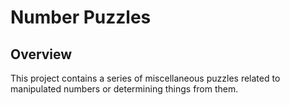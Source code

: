 # Number Puzzles

## Overview

This project contains a series of miscellaneous puzzles related to manipulated numbers or determining things from them.
